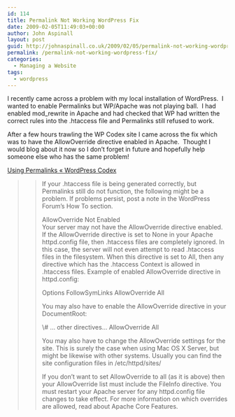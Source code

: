 ```yaml
---
id: 114
title: Permalink Not Working WordPress Fix
date: 2009-02-05T11:49:03+00:00
author: John Aspinall
layout: post
guid: http://johnaspinall.co.uk/2009/02/05/permalink-not-working-wordpress-fix/
permalink: /permalink-not-working-wordpress-fix/
categories:
  - Managing a Website
tags:
  - wordpress
---
```

I recently came across a problem with my local installation of WordPress.&nbsp; I wanted to enable Permalinks but WP/Apache was not playing ball.&nbsp; I had enabled mod_rewrite in Apache and had checked that WP had written the correct rules into the .htaccess file and Permalinks still refused to work.

After a few hours trawling the WP Codex site I came across the fix which was to have the AllowOverride directive enabled in Apache.&nbsp; Thought I would blog about it now so I don&#8217;t forget in future and hopefully help someone else who has the same problem!

[Using Permalinks « WordPress Codex](http://codex.wordpress.org/Using_Permalinks)
  


> > If your .htaccess file is being generated correctly, but Permalinks still do not function, the following might be a problem. If problems persist, post a note in the WordPress Forum&#8217;s How To section.</p> 
> > 
> > AllowOverride Not Enabled       
> > Your server may not have the AllowOverride directive enabled. If the AllowOverride directive is set to None in your Apache httpd.config file, then .htaccess files are completely ignored. In this case, the server will not even attempt to read .htaccess files in the filesystem. When this directive is set to All, then any directive which has the .htaccess Context is allowed in .htaccess files. Example of enabled AllowOverride directive in httpd.config: 
> > 
> > <directory>      
> > Options FollowSymLinks      
> > AllowOverride All   
> > </directory>
> > 
> > You may also have to enable the AllowOverride directive in your DocumentRoot:
> > 
> > <directory var="" www="" html="">      
> > \# &#8230; other directives&#8230;      
> > AllowOverride All   
> > </directory>
> > 
> > You may also have to change the AllowOverride settings for the site. This is surely the case when using Mac OS X Server, but might be likewise with other systems. Usually you can find the site configuration files in /etc/httpd/sites/ 
> > 
> > If you don&#8217;t want to set AllowOverride to all (as it is above) then your AllowOverride list must include the FileInfo directive. You must restart your Apache server for any httpd.config file changes to take effect. For more information on which overrides are allowed, read about Apache Core Features.